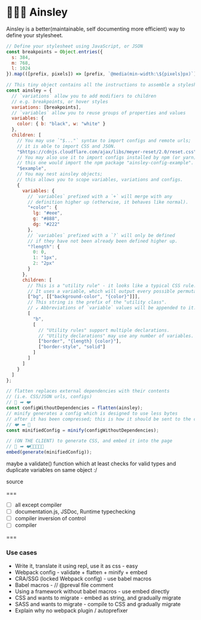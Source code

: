 # 👨🏾‍🍳 Ainsley

Ainsley is a better(maintainable, self documenting more efficient) way to define your stylesheet.

```js
// Define your stylesheet using JavaScript, or JSON
const breakpoints = Object.entries({
  s: 384,
  m: 768,
  l: 1024
}).map(([prefix, pixels]) => [prefix, `@media(min-width:\${pixels}px)`]);

// This tiny object contains all the instructions to assemble a stylesheet
const ainsley = {
  // `variations` allow you to add modifiers to children
  // e.g. breakpoints, or hover styles
  variations: [breakpoints],
  // `variables` allow you to reuse groups of properties and values
  variables: {
    color: { b: "black", w: "white" }
  },
  children: [
    // You may use `"$..."` syntax to import configs and remote urls;
    // it is able to import CSS and JSON.
    "$https://cdnjs.cloudflare.com/ajax/libs/meyer-reset/2.0/reset.css",
    // You may also use it to import configs installed by npm (or yarn);
    // this one would import the npm package "ainsley-config-example".
    "$example",
    // You may nest ainsley objects;
    // this allows you to scope variables, variations and configs.
    {
      variables: {
        // `variables` prefixed with a `+` will merge with any
        // definition higher up (otherwise, it behaves like normal).
        "+color": {
          lg: "#eee",
          g: "#888",
          dg: "#222"
        },
        // `variables` prefixed with a `?` will only be defined
        // if they have not been already been defined higher up.
        "?length": {
          0: 0,
          1: "1px",
          2: "2px"
        }
      },
      children: [
        // This is a "utility rule" - it looks like a typical CSS rule.
        // It uses a variable, which will output every possible permutation!
        ["bg", [["background-color", "{color}"]]],
        // This string is the prefix of the "utility class".
        // ↙ Abbreviations of `variable` values will be appended to it.
        [
          "b",
          [
            // "Utility rules" support multiple declarations.
            // "Utility declarations" may use any number of variables.
            ["border", "{length} {color}"],
            ["border-style", "solid"]
          ]
        ]
      ]
    }
  ]
};

// flatten replaces external dependencies with their contents
// (i.e. CSS/JSON urls, configs)
// 💞 ➡ ❤️
const configWithoutDependencies = flatten(ainsley);
// minify generates a config which is designed to use less bytes
// after it has been compressed; this is how it should be sent to the client
// ❤️ ➡ 💌
const minifiedConfig = minify(configWithoutDependencies);

// (ON THE CLIENT) to generate CSS, and embed it into the page
// 💌 ➡ ❤️🧡💛💚💙💜
embed(generate(minifiedConfig));
```

maybe a validate() function which at least checks for valid types
and duplicate variables on same object :/

source

===

- [ ] all except compiler
- [ ] documentation.js, JSDoc, Runtime typechecking
- [ ] compiler inversion of control
- [ ] compiler

===

### Use cases

- Write it, translate it using repl, use it as css - easy
- Webpack config - validate + flatten + minify + embed
- CRA/SSG (locked Webpack config) - use babel macros
- Babel macros - // @preval file comment
- Using a framework without babel macros - use embed directly
- CSS and wants to migrate - embed as string, and gradually migrate
- SASS and wants to migrate - compile to CSS and gradually migrate
- Explain why no webpack plugin / autoprefixer
